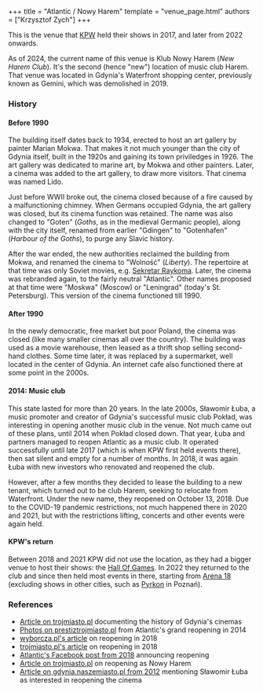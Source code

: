 +++
title = "Atlantic / Nowy Harem"
template = "venue_page.html"
authors = ["Krzysztof Zych"]
+++

This is the venue that [KPW](@/o/kpw.md) held their shows in 2017, and later from 2022 onwards.

As of 2024, the current name of this venue is Klub Nowy Harem (_New Harem Club_). It's the second (hence "new") location of music club Harem. That venue was located in Gdynia's Waterfront shopping center, previously known as Gemini, which was demolished in 2019.

### History

#### Before 1990

The building itself dates back to 1934, erected to host an art gallery by painter Marian Mokwa. That makes it not much younger than the city of Gdynia itself, built in the 1920s and gaining its town priviledges in 1926. The art gallery was dedicated to marine art, by Mokwa and other painters. Later, a cinema was added to the art gallery, to draw more visitors. That cinema was named Lido.

Just before WWII broke out, the cinema closed because of a fire caused by a malfunctioning chimney. When Germans occupied Gdynia, the art gallery was closed, but its cinema function was retained. The name was also changed to "Goten" (_Goths_, as in the medieval Germanic people), along with the city itself, renamed from earlier "Gdingen" to "Gotenhafen" (_Harbour of the Goths_), to purge any Slavic history.

After the war ended, the new authorities reclaimed the building from Mokwa, and renamed the cinema to "Wolność" (_Liberty_). The repertoire at that time was only Soviet movies, e.g. [Sekretar Raykoma][sekretar-raykoma]. Later, the cinema was rebranded again, to the fairly neutral "Atlantic". Other names proposed at that time were "Moskwa" (Moscow) or "Leningrad" (today's St. Petersburg). This version of the cinema functioned till 1990.

#### After 1990

In the newly democratic, free market but poor Poland, the cinema was closed (like many smaller cinemas all over the country). The building was used as a movie warehouse, then leased as a thrift shop selling second-hand clothes. Some time later, it was replaced by a supermarket, well located in the center of Gdynia. An internet cafe also functioned there at some point in the 2000s.

#### 2014: Music club

This state lasted for more than 20 years. In the late 2000s, Sławomir Łuba, a music promoter and creator of Gdynia's successful music club Pokład, was interesting in opening another music club in the venue. Not much came out of these plans, until 2014 when Pokład closed down. That year, Łuba and partners managed to reopen Atlantic as a music club. It operated successfully until late 2017 (which is when KPW first held events there), then sat silent and empty for a number of months. In 2018, it was again Łuba with new investors who renovated and reopened the club.

However, after a few months they decided to lease the building to a new tenant, which turned out to be club Harem, seeking to relocate from Waterfront. Under the new name, they reopened on October 13, 2018. Due to the COVID-19 pandemic restrictions, not much happened there in 2020 and 2021, but with the restrictions lifting, concerts and other events were again held.

#### KPW's return

Between 2018 and 2021 KPW did not use the location, as they had a bigger venue to host their shows: the [Hall Of Games](@/v/gdynia-sports-center.md). In 2022 they returned to the club and since then held most events in there, starting from [Arena 18](@/e/kpw/2022-03-18-kpw-arena-18-powrot-do-przyszlosci.md)
(excluding shows in other cities, such as [Pyrkon](@/e/kpw/2022-06-18-kpw-pyrkon-2022.md) in Poznań).

### References

* [Article on trojmiasto.pl](https://historia.trojmiasto.pl/Zamienili-kino-na-silownie-wiec-sztangi-sie-staczaly-Historia-powojennych-kin-w-Gdyni-n170697.html) documenting the history of Gdynia's cinemas
* [Photos on prestiztrojmiasto.pl](https://prestiztrojmiasto.pl/kronika-prestizowa/46/atlantic-powrocil) from Atlantic's grand reopening in 2014
* [wyborcza.pl's article](https://trojmiasto.wyborcza.pl/trojmiasto/7,35611,23026490,klub-atlantic-w-gdyni-wznawia-dzialalnosc-nowy-wlasciciel.html) on reopening in 2018
* [trojmiasto.pl's article](https://rozrywka.trojmiasto.pl/Klub-Atlantic-zostanie-ponownie-otwarty-n120854.html) on reopening in 2018
* [Atlantic's Facebook post from 2018](https://www.facebook.com/atlanticgdynia/posts/924514917673480) announcing reopening
* [Article on trojmiasto.pl](https://rozrywka.trojmiasto.pl/Klub-klub-w-Gdyni-Nowy-Harem-w-miejscu-Atlantika-n127282.html) on reopening as Nowy Harem
* [Article on gdynia.naszemiasto.pl from 2012](https://gdynia.naszemiasto.pl/stare-kina-w-gdyni-kino-atlantic-i-goplana/ar/c13-1301275) mentioning Sławomir Łuba as interested in reopening the cinema

[sekretar-raykoma]: https://www.imdb.com/title/tt0035304/
